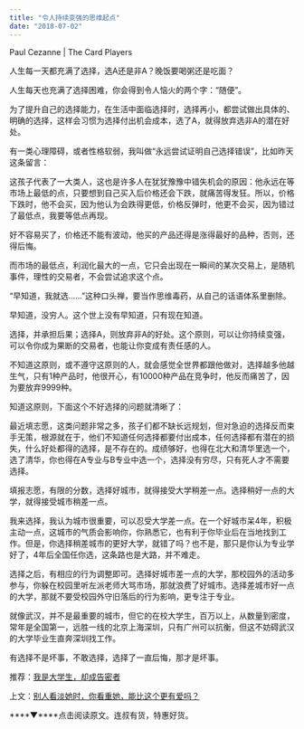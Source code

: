 ```yaml
---
title: "令人持续变强的思维起点"
date: "2018-07-02"
---
```


Paul Cezanne | The Card Players

人生每一天都充满了选择，选A还是非A？晚饭要喝粥还是吃面？

人生每天也充满了选择困难，你会得到令人恼火的两个字：“随便”。

为了提升自己的选择能力，在生活中面临选择时，选择再小，都尝试做出具体的、明确的选择，这样会习惯为选择付出机会成本，选了A，就得放弃选非A的潜在好处。

有一类心理障碍，或者性格软弱，我叫做“永远尝试证明自己选择错误”，比如昨天这条留言：

这孩子代表了一大类人，这也是许多人在犹犹豫豫中错失机会的原因：他永远在等市场上最低的点，只要想到自己买入后价格还会下跌，就痛苦得发狂。所以，价格下跌时，他不会买，因为他认为会跌得更低，价格反弹时，他更不会买，因为错过了最低点，我要等低点再现。

好不容易买了，价格还不能有波动，他买的产品还得是涨得最好的品种，否则，还得后悔。

而市场的最低点，利润化最大的一点，它只会出现在一瞬间的某次交易上，是随机事件，理性的交易者，不会尝试追求这个点。

“早知道，我就选……”这种口头禅，要当作思维毒药，从自己的话语体系里删除。

早知道，没穷人。这个世上没有早知道，只有现在知道。

选择，并承担后果；选择A，则放弃非A的好处。这个原则，可以让你持续变强，可以令你成为果断的交易者，也能让你变成有责任感的人。

不知道这原则，或不遵守这原则的人，就会感觉全世界都跟他做对，选择越多他越生气，只有1种产品时，他很开心，有10000种产品在竞争时，他反而痛苦了，因为要放弃9999种。

知道这原则，下面这个不好选择的问题就清晰了：

最近填志愿，这类问题非常之多，孩子们都不缺长远规划，但对急迫的选择反而束手无策，根源就在于，他们不知道任何选择都要付出成本，任何选择都有潜在的损失，什么好处都得的选择，是不存在的。成绩够好，也得在北大和清华里选一个，选了清华，你也得在A专业与B专业中选一个，选择没有穷尽，只有死人才不需要选择。

填报志愿，有限的分数，选择好城市，就得接受大学稍差一点。选择稍好一点的大学，就得接受城市稍差一点。

我来选择，我认为城市很重要，可以忍受大学差一点。在一个好城市呆4年，积极主动一点，这城市的气质会影响你，你熟悉它，也有利于你毕业后在当地找到工作。但是，你选择稍差城市的更好大学，就错了吗？也不是，那只是你认为专业学好了，4年后全国任你选，这条路也是大路，并不难走。

选择之后，有相应的行为调整即可。选择好城市差一点的大学，那校园外的活动多参与，你躲在校园里听左派老师大骂市场，那就浪费了好城市。选择差城市好一点的大学，那就不要受校园外守旧落后的行为影响，更专注于专业。

就像武汉，并不是最重要的城市，但它的在校大学生，百万以上，从数量到密度，常年是全国第一，远胜一线的北京上海深圳，只有广州可以抗衡，但这不妨碍武汉的大学毕业生直奔深圳找工作。

有选择不是坏事，不敢选择，选择了一直后悔，那才是坏事。

推荐：[我是大学生，却成告密者](http://mp.weixin.qq.com/s?__biz=MjM5NDU0Mjk2MQ==&mid=2651623972&idx=1&sn=493dc22ff1297893cdb2bae87c1f8518&chksm=bd7e163a8a099f2c95c84a41fe2dcf21b962f546068c8fb3c65498c60df523b6ceeea43f9780&scene=21#wechat_redirect)

上文：[别人看淡她时，你看重她，能比这个更有爱吗？](http://mp.weixin.qq.com/s?__biz=MjM5NDU0Mjk2MQ==&mid=2651628817&idx=1&sn=e21c289a2ea3397b8dcc6bbf0db1eacf&chksm=bd7e210f8a09a8198c7480c14d87e143cbb254fd957ddb0541a8107eb3dfebe03f0155cd48b6&scene=21#wechat_redirect)

****▼****点击阅读原文。连叔有货，特惠好货。
